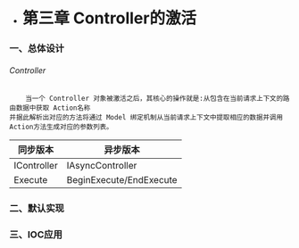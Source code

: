* # 第三章 Controller的激活

### 一、总体设计

###### Controller
    
        当一个 Controller 对象被激活之后，其核心的操作就是:从包含在当前请求上下文的路由数据中获取 Action名称
    并据此解析出对应的方法将通过 Model 绑定机制从当前请求上下文中提取相应的数据并调用 Action方法生成对应的参数列表。
    
|同步版本|异步版本|
|-|-|
|IController|IAsyncController|
|Execute|BeginExecute/EndExecute|   
    
   


### 二、默认实现
### 三、IOC应用
